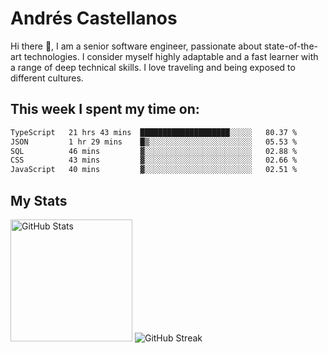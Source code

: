 # Andrés Castellanos

Hi there 👋, I am a senior software engineer, passionate about state-of-the-art technologies. I consider myself highly adaptable and a fast learner with a range of deep technical skills. I love traveling and being exposed to different cultures.

## This week I spent my time on:

<!--START_SECTION:waka-->

```txt
TypeScript   21 hrs 43 mins  ████████████████████░░░░░   80.37 %
JSON         1 hr 29 mins    █▒░░░░░░░░░░░░░░░░░░░░░░░   05.53 %
SQL          46 mins         ▓░░░░░░░░░░░░░░░░░░░░░░░░   02.88 %
CSS          43 mins         ▓░░░░░░░░░░░░░░░░░░░░░░░░   02.66 %
JavaScript   40 mins         ▓░░░░░░░░░░░░░░░░░░░░░░░░   02.51 %
```

<!--END_SECTION:waka-->

## My Stats

<img height="195" src="https://github-readme-stats.vercel.app/api?username=andrescv&show_icons=true&theme=onedark&hide_border=true&card_width=495" alt="GitHub Stats" />

<img src="https://streak-stats.demolab.com?user=andrescv&theme=one-dark-pro&hide_border=true" alt="GitHub Streak" />
